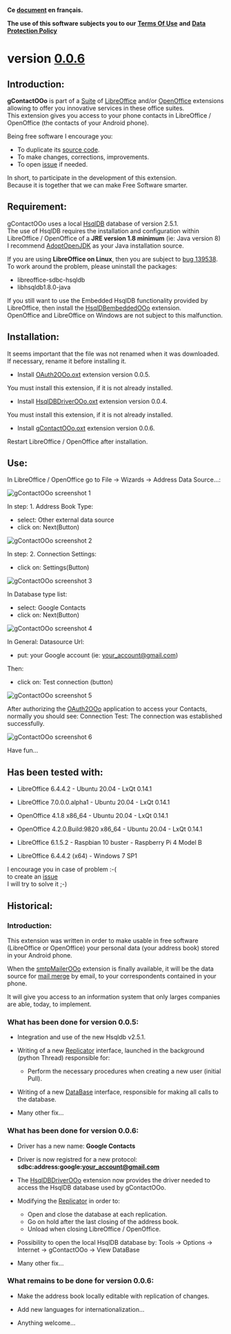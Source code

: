 **Ce [document](https://prrvchr.github.io/gContactOOo/README_fr) en français.**

**The use of this software subjects you to our** [**Terms Of Use**](https://prrvchr.github.io/gContactOOo/gContactOOo/registration/TermsOfUse_en) **and** [**Data Protection Policy**](https://prrvchr.github.io/gContactOOo/gContactOOo/registration/PrivacyPolicy_en)

# version [0.0.6](https://prrvchr.github.io/gContactOOo#historical)

## Introduction:

**gContactOOo** is part of a [Suite](https://prrvchr.github.io/) of [LibreOffice](https://www.libreoffice.org/download/download/) and/or [OpenOffice](https://www.openoffice.org/download/index.html) extensions allowing to offer you innovative services in these office suites.  
This extension gives you access to your phone contacts in LibreOffice / OpenOffice (the contacts of your Android phone).

Being free software I encourage you:
- To duplicate its [source code](https://github.com/prrvchr/gContactOOo).
- To make changes, corrections, improvements.
- To open [issue](https://github.com/prrvchr/gContactOOo/issues/new) if needed.

In short, to participate in the development of this extension.  
Because it is together that we can make Free Software smarter.

## Requirement:

gContactOOo uses a local [HsqlDB](http://hsqldb.org/) database of version 2.5.1.  
The use of HsqlDB requires the installation and configuration within LibreOffice / OpenOffice of a **JRE version 1.8 minimum** (ie: Java version 8)  
I recommend [AdoptOpenJDK](https://adoptopenjdk.net/) as your Java installation source.

If you are using **LibreOffice on Linux**, then you are subject to [bug 139538](https://bugs.documentfoundation.org/show_bug.cgi?id=139538).  
To work around the problem, please uninstall the packages:
- libreoffice-sdbc-hsqldb
- libhsqldb1.8.0-java

If you still want to use the Embedded HsqlDB functionality provided by LibreOffice, then install the [HsqlDBembeddedOOo](https://prrvchr.github.io/HsqlDBembeddedOOo/) extension.  
OpenOffice and LibreOffice on Windows are not subject to this malfunction.

## Installation:

It seems important that the file was not renamed when it was downloaded.
If necessary, rename it before installing it.

- Install [OAuth2OOo.oxt](https://github.com/prrvchr/OAuth2OOo/raw/master/OAuth2OOo.oxt) extension version 0.0.5.

You must install this extension, if it is not already installed.

- Install [HsqlDBDriverOOo.oxt](https://github.com/prrvchr/HsqlDBDriverOOo/raw/master/HsqlDBDriverOOo.oxt) extension version 0.0.4.

You must install this extension, if it is not already installed.

- Install [gContactOOo.oxt](https://github.com/prrvchr/gContactOOo/raw/master/gContactOOo.oxt) extension version 0.0.6.

Restart LibreOffice / OpenOffice after installation.

## Use:

In LibreOffice / OpenOffice go to File -> Wizards -> Address Data Source...:

![gContactOOo screenshot 1](gContactOOo-1.png)

In step: 1. Address Book Type:
- select: Other external data source
- click on: Next(Button)

![gContactOOo screenshot 2](gContactOOo-2.png)

In step: 2. Connection Settings:
- click on: Settings(Button)

![gContactOOo screenshot 3](gContactOOo-3.png)

In Database type list:
- select: Google Contacts
- click on: Next(Button)

![gContactOOo screenshot 4](gContactOOo-4.png)

In General: Datasource Url:
- put: your Google account (ie: your_account@gmail.com)

Then:
- click on: Test connection (button)

![gContactOOo screenshot 5](gContactOOo-5.png)

After authorizing the [OAuth2OOo](https://prrvchr.github.io/OAuth2OOo) application to access your Contacts, normally you should see: Connection Test: The connection was established successfully.

![gContactOOo screenshot 6](gContactOOo-6.png)

Have fun...

## Has been tested with:

* LibreOffice 6.4.4.2 - Ubuntu 20.04 -  LxQt 0.14.1

* LibreOffice 7.0.0.0.alpha1 - Ubuntu 20.04 -  LxQt 0.14.1

* OpenOffice 4.1.8 x86_64 - Ubuntu 20.04 - LxQt 0.14.1

* OpenOffice 4.2.0.Build:9820 x86_64 - Ubuntu 20.04 - LxQt 0.14.1

* LibreOffice 6.1.5.2 - Raspbian 10 buster - Raspberry Pi 4 Model B

* LibreOffice 6.4.4.2 (x64) - Windows 7 SP1

I encourage you in case of problem :-(  
to create an [issue](https://github.com/prrvchr/gContactOOo/issues/new)  
I will try to solve it ;-)

## Historical:

### Introduction:

This extension was written in order to make usable in free software (LibreOffice or OpenOffice) your personal data (your address book) stored in your Android phone.

When the [smtpMailerOOo](https://github.com/prrvchr/smtpMailerOOo/blob/master/smtpMailerOOo.oxt) extension is finally available, it will be the data source for [mail merge](https://en.wikipedia.org/wiki/Mail_merge) by email, to your correspondents contained in your phone.

It will give you access to an information system that only larges companies are able, today, to implement.

### What has been done for version 0.0.5:

- Integration and use of the new Hsqldb v2.5.1.

- Writing of a new [Replicator](https://github.com/prrvchr/gContactOOo/blob/master/CloudContactOOo/python/cloudcontact/replicator.py) interface, launched in the background (python Thread) responsible for:

    - Perform the necessary procedures when creating a new user (initial Pull).

- Writing of a new [DataBase](https://github.com/prrvchr/gContactOOo/blob/master/CloudContactOOo/python/cloudcontact/database.py) interface, responsible for making all calls to the database.

- Many other fix...

### What has been done for version 0.0.6:

- Driver has a new name: **Google Contacts**

- Driver is now registred for a new protocol: **sdbc:address:google:your_account@gmail.com**

- The [HsqlDBDriverOOo](https://github.com/prrvchr/HsqlDBDriverOOo/raw/master/HsqlDBDriverOOo.oxt) extension now provides the driver needed to access the HsqlDB database used by gContactOOo.

- Modifying the [Replicator](https://github.com/prrvchr/gContactOOo/blob/master/CloudContactOOo/python/cloudcontact/replicator.py) in order to: 
    - Open and close the database at each replication.
    - Go on hold after the last closing of the address book.
    - Unload when closing LibreOffice / OpenOffice.

- Possibility to open the local HsqlDB database by: Tools -> Options -> Internet -> gContactOOo -> View DataBase

- Many other fix...

### What remains to be done for version 0.0.6:

- Make the address book locally editable with replication of changes.

- Add new languages for internationalization...

- Anything welcome...
